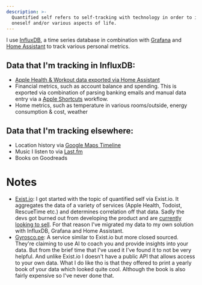 ```yaml
---
description: >-
  Quantified self refers to self-tracking with technology in order to improve
  oneself and/or various aspects of life.
---
```

I use [InfluxDB](https://www.influxdata.com), a time series database in combination with [Grafana](http://grafana.com) and [Home Assistant](http://home-assistant.io) to track various personal metrics.

## Data that I'm tracking in InfluxDB:

* [Apple Health & Workout data exported via Home Assistant](https://sixtymeters.com/automations/exporting-apple-health-data-to-home-assistant/)
* Financial metrics, such as account balance and spending. This is exported via combination of parsing banking emails and manual data entry via a [Apple Shortcuts](https://apps.apple.com/us/app/shortcuts/id915249334) workflow.
* Home metrics, such as temperature in various rooms/outside, energy consumption & cost, weather

## Data that I'm tracking elsewhere:

* Location history via [Google Maps Timeline](https://www.google.com/maps/timeline)
* Music I listen to via [Last.fm](https://www.last.fm)
* Books on Goodreads

# Notes

* [Exist.io](https://exist.io): I got started with the topic of quantified self via Exist.io. It aggregates the data of a variety of services (Apple Health, Todoist, RescueTime etc.) and determines correlation off that data. Sadly the devs got burned out from developing the product and are [currently looking to sell](https://forum.exist.io/t/would-you-like-to-own-exist/873). For that reason I've migrated my data to my own solution with InfluxDB, Grafana and Home Assistant.
* [Gyrosco.pe](https://gyrosco.pe): A service similar to Exist.io but more closed sourced. They're claiming to use AI to coach you and provide insights into your data. But from the brief time that I've used it I've found it to not be very helpful. And unlike Exist.io I doesn't have a public API that allows access to your own data. What I do like tho is that they offered to print a yearly book of your data which looked quite cool. Although the book is also fairly expensive so I've never done that.
